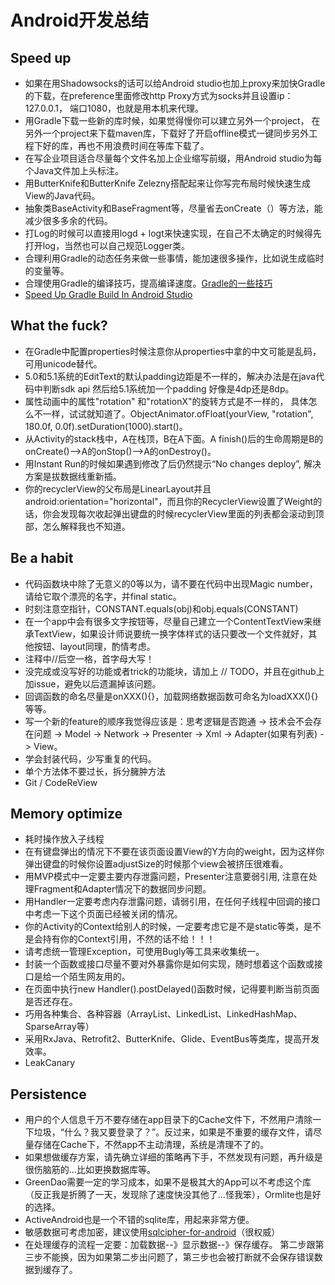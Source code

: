 # Android开发总结
## Speed up

* 如果在用Shadowsocks的话可以给Android studio也加上proxy来加快Gradle的下载，在preference里面修改http Proxy方式为socks并且设置ip：127.0.0.1， 端口1080，也就是用本机来代理。
* 用Gradle下载一些新的库时候，如果觉得慢你可以建立另外一个project， 在另外一个project来下载maven库，下载好了开启offline模式一键同步另外工程下好的库，再也不用浪费时间在等库下载了。
* 在写企业项目适合尽量每个文件名加上企业缩写前缀，用Android studio为每个Java文件加上头标注。
* 用ButterKnife和ButterKnife Zelezny搭配起来让你写完布局时候快速生成View的Java代码。
* 抽象类BaseActivity和BaseFragment等，尽量省去onCreate（）等方法，能减少很多多余的代码。
* 打Log的时候可以直接用logd + logt来快速实现，在自己不太确定的时候得先打开log，当然也可以自己规范Logger类。
* 合理利用Gradle的动态任务来做一些事情，能加速很多操作，比如说生成临时的变量等。
* 合理使用Gradle的编译技巧，提高编译速度。[Gradle的一些技巧](http://tikitoo.github.io/2016/05/26/android-studio-gradle-build-run-faster/)
* [Speed Up Gradle Build In Android Studio](https://medium.com/@101/speed-up-gradle-build-in-android-studio-80a5f74ac9ed#.k815t2f9u)

## What the fuck?

* 在Gradle中配置properties时候注意你从properties中拿的中文可能是乱码，可用unicode替代。
* 5.0和5.1系统的EditText的默认padding边距是不一样的，解决办法是在java代码中判断sdk api 然后给5.1系统加一个padding 好像是4dp还是8dp。
* 属性动画中的属性"rotation" 和"rotationX"的旋转方式是不一样的， 具体怎么不一样，试试就知道了。ObjectAnimator.ofFloat(yourView, "rotation", 180.0f, 0.0f).setDuration(1000).start()。
* 从Activity的stack栈中，A在栈顶，B在A下面。A finish()后的生命周期是B的onCreate()-->A的onStop()-->A的onDestroy()。
* 用Instant Run的时候如果遇到修改了后仍然提示“No changes deploy”, 解决方案是拔数据线重新插。
* 你的recyclerView的父布局是LinearLayout并且 android:orientation="horizontal"，而且你的RecyclerView设置了Weight的话，你会发现每次收起弹出键盘的时候recyclerView里面的列表都会滚动到顶部，怎么解释我也不知道。

## Be a habit

* 代码函数块中除了无意义的0等以为，请不要在代码中出现Magic number，请给它取个漂亮的名字，并final static。
* 时刻注意空指针，CONSTANT.equals(obj)和obj.equals(CONSTANT) 
* 在一个app中会有很多文字按钮等，尽量自己建立一个ContentTextView来继承TextView，如果设计师说要统一换字体样式的话只要改一个文件就好，其他按钮、layout同理，酌情考虑。
* 注释中//后空一格，首字母大写！
* 没完成或没写好的功能或者trick的功能块，请加上 // TODO，并且在github上加issue，避免以后遗漏掉该问题。
* 回调函数的命名尽量是onXXX(){}，加载网络数据函数可命名为loadXXX(){}等等。
* 写一个新的feature的顺序我觉得应该是：思考逻辑是否跑通 -> 技术会不会存在问题 -> Model -> Network -> Presenter -> Xml -> Adapter(如果有列表) -> View。
* 学会封装代码，少写重复的代码。
* 单个方法体不要过长，拆分臃肿方法
* Git / CodeReView

## Memory optimize

* 耗时操作放入子线程
* 在有键盘弹出的情况下不要在该页面设置View的Y方向的weight，因为这样你弹出键盘的时候你设置adjustSize的时候那个view会被挤压很难看。
* 用MVP模式中一定要主要内存泄露问题，Presenter注意要弱引用, 注意在处理Fragment和Adapter情况下的数据同步问题。
* 用Handler一定要考虑内存泄露问题，请弱引用，在任何子线程中回调的接口中考虑一下这个页面已经被关闭的情况。
* 你的Activity的Context给别人的时候，一定要考虑它是不是static等类，是不是会持有你的Context引用，不然的话不给！！！
* 请考虑统一管理Exception，可使用Bugly等工具来收集统一。
* 封装一个函数或接口尽量不要对外暴露你是如何实现，随时想着这个函数或接口是给一个陌生网友用的。
* 在页面中执行new Handler().postDelayed()函数时候，记得要判断当前页面是否还存在。
* 巧用各种集合、各种容器（ArrayList、LinkedList、LinkedHashMap、SparseArray等）
* 采用RxJava、Retrofit2、ButterKnife、Glide、EventBus等类库，提高开发效率。
* LeakCanary

## Persistence

* 用户的个人信息千万不要存储在app目录下的Cache文件下，不然用户清除一下垃圾，“什么？我又要登录了？”。反过来，如果是不重要的缓存文件，请尽量存储在Cache下，不然app不主动清理，系统是清理不了的。
* 如果想做缓存方案，请先确立详细的策略再下手，不然发现有问题，再升级是很伤脑筋的...比如更换数据库等。
* GreenDao需要一定的学习成本，如果不是极其大的App可以不考虑这个库（反正我是折腾了一天，发现除了速度快没其他了...怪我笨），Ormlite也是好的选择。
* ActiveAndroid也是一个不错的sqlite库，用起来非常方便。
* 敏感数据可考虑加密，建议使用[sqlcipher-for-android](https://www.zetetic.net/sqlcipher/sqlcipher-for-android/)（很权威）
* 在处理缓存的流程一定要：加载数据--》显示数据--》保存缓存。 第二步跟第三步不能换，因为如果第二步出问题了，第三步也会被打断就不会保存错误数据到缓存了。
